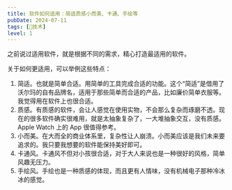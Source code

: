 ```yaml
---
title: 软件如何适用：简适质感小而美、卡通、手绘等
pubDate: 2024-07-11
tags: [🔭技术]
level: 1
---
```


之前说过适用软件，就是根据不同的需求，精心打造最适用的软件。

关于如何更适用，可以举例这些特点：

1. 简适。也就是简单合适。用简单的工具完成合适的功能。这个“简适”是借用了沃尔玛的自有品牌名，适用于那些简单而合适的产品，比如廉价简单衣服等。我觉得用在软件上也很合适。
2. 质感。有质感的软件，会让人感觉在使用实物，不会那么复杂而琢磨不透。现在的很多软件确实很难用，就是太抽象复杂了，一大堆抽象交互，没有质感。Apple Watch 上的 App 很值得参考。
3. 小而美。在大而全的商业体系里，复杂性让人崩溃。小而美应该是我们未来要追求的。我只要我想要的软件能保持美好即可。
4. 卡通风。卡通风不但对小孩很合适，对于大人来说也是一种很好的风格，简单风趣无压力。
5. 手绘风。手绘也是一种质感的体现，而且更有人情味，没有机械电子那种冷冰冰的感觉。
